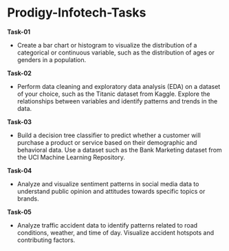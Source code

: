 # Prodigy-Infotech-Tasks

**Task-01**
- Create a bar chart or histogram to visualize the distribution of a categorical or continuous variable, such as the distribution of ages or genders in a population.

**Task-02**
- Perform data cleaning and exploratory data analysis (EDA) on a dataset of your choice, such as the Titanic dataset from Kaggle. Explore the relationships between variables and identify patterns and trends in the data.

**Task-03**
- Build a decision tree classifier to predict whether a customer will purchase a product or service based on their demographic and behavioral data. Use a dataset such as the Bank Marketing dataset from the UCI Machine Learning Repository.

**Task-04**
- Analyze and visualize sentiment patterns in social media data to understand public opinion and attitudes towards specific topics or brands.

**Task-05**
- Analyze traffic accident data to identify patterns related to road conditions, weather, and time of day. Visualize accident hotspots and contributing factors.
